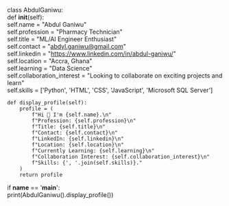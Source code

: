 class AbdulGaniwu:  
    def __init__(self):  
        self.name = "Abdul Ganiwu"  
        self.profession = "Pharmacy Technician"  
        self.title = "ML/AI Engineer Enthusiast"  
        self.contact = "abdyl.ganiwu@gmail.com"  
        self.linkedin = "https://www.linkedin.com/in/abdul-ganiwu/"  
        self.location = "Accra, Ghana"  
        self.learning = "Data Science"  
        self.collaboration_interest = "Looking to collaborate on exciting projects and learn"  
        self.skills = ['Python', 'HTML', 'CSS', 'JavaScript', 'Microsoft SQL Server']  

    def display_profile(self):  
        profile = (  
            f"Hi 👋 I'm {self.name}.\n"  
            f"Profession: {self.profession}\n"  
            f"Title: {self.title}\n"  
            f"Contact: {self.contact}\n"  
            f"LinkedIn: {self.linkedin}\n"  
            f"Location: {self.location}\n"  
            f"Currently Learning: {self.learning}\n"  
            f"Collaboration Interest: {self.collaboration_interest}\n"  
            f"Skills: {', '.join(self.skills)}."  
        )  
        return profile  

if __name__ == '__main__':  
    print(AbdulGaniwu().display_profile())







<!--
**AbdylGaniwu/AbdylGaniwu** is a ✨ _special_ ✨ repository because its `README.md` (this file) appears on your GitHub profile.

Here are some ideas to get you started:

- 🔭 I’m currently working on ...
- 🌱 I’m currently learning ...
- 👯 I’m looking to collaborate on ...
- 🤔 I’m looking for help with ...
- 💬 Ask me about ...
- 📫 How to reach me: ...
- 😄 Pronouns: ...
- ⚡ Fun fact: ...
-->
